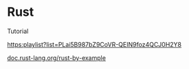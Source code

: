 # Rust





Tutorial

[https:playlist?list=PLai5B987bZ9CoVR-QEIN9foz4QCJ0H2Y8](https://www.youtube.com/playlist?list=PLai5B987bZ9CoVR-QEIN9foz4QCJ0H2Y8)

[doc.rust-lang.org/rust-by-example](https://doc.rust-lang.org/rust-by-example/hello.html)
